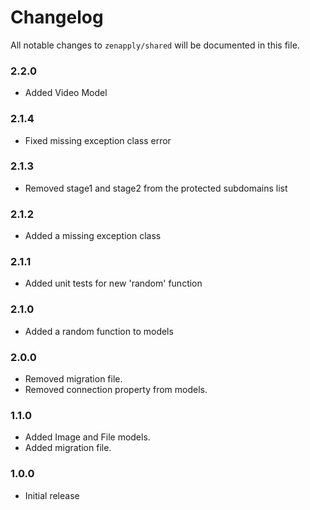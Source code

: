 # Changelog

All notable changes to `zenapply/shared` will be documented in this file.

### 2.2.0
- Added Video Model

### 2.1.4
- Fixed missing exception class error

### 2.1.3
- Removed stage1 and stage2 from the protected subdomains list

### 2.1.2
- Added a missing exception class

### 2.1.1
- Added unit tests for new 'random' function

### 2.1.0
- Added a random function to models

### 2.0.0
- Removed migration file.
- Removed connection property from models.

### 1.1.0
- Added Image and File models.
- Added migration file.

### 1.0.0
- Initial release
